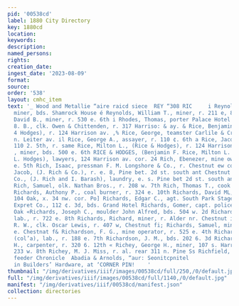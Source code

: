 ```yaml
---
pid: '00538cd'
label: 1880 City Directory
key: 1880cd
location: 
keywords: 
description: 
named_persons: 
rights: 
creation_date: 
ingest_date: '2023-08-09'
format: 
source: 
order: '538'
layout: cmhc_item
text: '_ Wood and Metallie “aire raicd siece  REY “308 RIC     i Reynolds, William,
  miner, bds. Shamrock House é Reynolds, William T., miner, r. 211 e, 8th Rhodes,
  David B., miner, r. 530 e. 6th i Rhodes, Thomas, porter Palace Hotel w Riach, Thomas
  8. B., clk. Owen & Chittenden, r. 317 Harriso: & ay. & Rice, Benjamin F., (Rice
  4 Hodges), r. 124 Harrison av. ,% Rice, George, teamster Carlile & Cr ook, r. 117
  n. Leiter av. il Rice, George A., assayer, r. 110 ¢. 6th a Rice, Jacob E., physician,
  110 2. 5th, r. same Rice, Milton L., (Rice & Hodges), r. 124 Harrison av, w Rice,
  , miner, bds. 500 e. 6th RICE & HODGES, (Benjamin F. Rice, Milton L. Rice an George
  L. Hodges), lawyers, 124 Harrison av. cor. 24 Rich, Ebenezer, mine owner, r. 428
  e. 5th Rich, Isaac, pressman F. M. Longshore & Co., r. Chestnut ew cor. Pine Rich,
  Jacob, (J. Rich & Co.), r. e. 8, Pine bet. 2d st. south ant Chestnut Rich, J. &
  Co., (J. Rich and I. Barash), laundry, e. s. Pine bet 2d st. south and Chestnut
  Rich, Samuel, olk. Nathan Bros., r. 208 w. 7th Rich, Thomas T., cook 422 w. Chestnut
  Richards, Authony P., coal burner, r. 324 e. 10th Richards, David ML, mining agt.
  104 Oak, x. 34 nw. cor. Po] Richards, Edgar C., agt. South Park Stage and Pacific
  Expret Co., 112 ¢. 3d, bds. Grand Hotel Richards, Gomer, capt. police, r. rear 126
  Oak «Richards, Joseph C., moulder John Alfred, bds. 504 w. 2d Richards, Richard,
  lab., r. 722 e. 8th Richards, Richard, miner, r. Alder nr. Chestnut i Richards,
  R. W., clk. Oscar Lewis, r. 407 w, Chestnut fi; Richards, Samuel, miner, bds. 223
  e. Chestnat f& Richardson, F. G., mine operator, r. 525 e. 4th Richardson, James,
  (col’a), lab., r. 188 e. 7th Richardson, J. M., bds. 202 6. 3d Richart, William
  H., carpenter, r. 320 6. 12th « Richey, George H., miner, 107 s. Harrison av., r.
  233 w. 8th Richey, M. J. Miss, r. al. rear 311 n. Pine Ss Richfield, John, press
  feeder Chronicle  Abadia & Arnolds, “aur: Seonitcpnitel                                 LI  ANI     Dealer
  in Builders’ Hardware, at ‘CORNER PIN!    '
thumbnail: "/img/derivatives/iiif/images/00538cd/full/250,/0/default.jpg"
full: "/img/derivatives/iiif/images/00538cd/full/1140,/0/default.jpg"
manifest: "/img/derivatives/iiif/00538cd/manifest.json"
collection: directories
---
```

